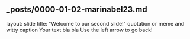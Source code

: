 _posts/0000-01-02-marinabel23.md
---
layout: slide
title: "Welcome to our second slide!"
quotation or meme and witty caption
Your text
bla bla
Use the left arrow to go back!
